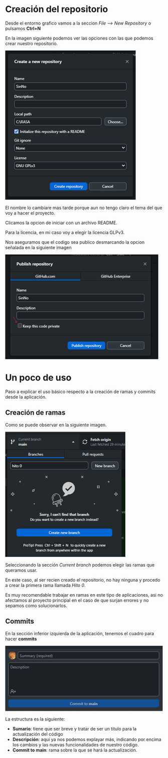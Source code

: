 # Creación del repositorio

Desde el entorno grafico vamos a la seccion *File --> New Repository* o pulsamos **Ctrl+N**

En la imagen siguiente podemos ver las opciones con las que podemos crear nuestro repositorio.

![foto9](imagenes/foto9.png)

El nombre lo cambiare mas tarde porque aun no tengo claro el tema del que voy a hacer el proyecto. 

Clicamos la opcion de iniciar con un archivo README.

Para la licencia, en mi	caso voy a elegir la licencia GLPv3.		

Nos aseguramos que el codigo sea publico desmarcando la opcion señalada en la siguiente imagen

![foto10](imagenes/foto10.png)

# Un poco de uso

Paso a explicar el uso básico respecto a la creación de ramas y commits desde la aplicación.

## Creación de ramas

Como se puede observar en la siguiente imagen.

![foto11](imagenes/foto11.png)

Seleccionando la sección *Current branch* podemos elegir las ramas que queramos usar.

En este caso, al ser recien creado el repositorio, no hay ninguna y procedo a crear la primera rama llamada *Hito 0*.

Es muy recomendable trabajar en ramas en este tipo de aplicaciones, asi no afectamos al proyecto principal en el caso de que surjan errores y no sepamos como solucionarlos.


## Commits

En la sección inferior izquierda de la aplicación, tenemos el cuadro para hacer **commits**

![foto12](imagenes/foto12.png)

La estructura es la siguiente:
- **Sumario**: tiene que ser breve y tratar de ser un titulo para la actualización del código
- **Descripción**: aqui ya nos podemos explayar más, indicando por encima los cambios y las nuevas funcionalidades de nuestro código.
- **Commit to main**: rama sobre la que se hará la actualización.
